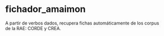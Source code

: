 # fichador_amaimon
A partir de verbos dados, recupera fichas automáticamente de los corpus de la RAE: CORDE y CREA.
